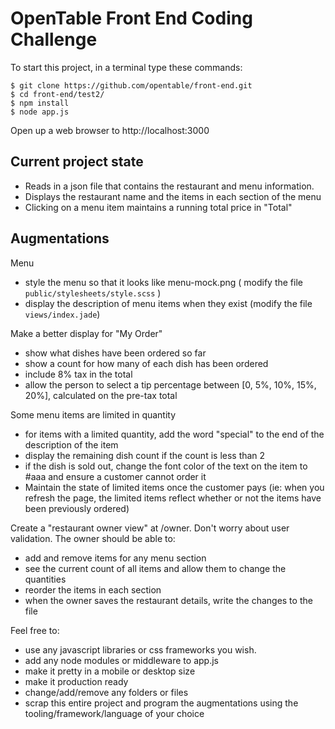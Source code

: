 OpenTable Front End Coding Challenge
=========

To start this project, in a terminal type these commands:
```
$ git clone https://github.com/opentable/front-end.git
$ cd front-end/test2/
$ npm install
$ node app.js
```
Open up a web browser to http://localhost:3000

Current project state
---
  - Reads in a json file that contains the restaurant and menu information.
  - Displays the restaurant name and the items in each section of the menu
  - Clicking on a menu item maintains a running total price in "Total"

Augmentations
---
Menu
  - style the menu so that it looks like menu-mock.png ( modify the file `public/stylesheets/style.scss` )
  - display the description of menu items when they exist (modify the file `views/index.jade`)
  
Make a better display for "My Order"
  - show what dishes have been ordered so far
  - show a count for how many of each dish has been ordered
  - include 8% tax in the total
  - allow the person to select a tip percentage between [0, 5%, 10%, 15%, 20%], calculated on the pre-tax total
  
Some menu items are limited in quantity
 - for items with a limited quantity, add the word "special" to the end of the description of the item
 - display the remaining dish count if the count is less than 2
 - if the dish is sold out, change the font color of the text on the item to #aaa and ensure a customer cannot order it
 - Maintain the state of limited items once the customer pays (ie: when you refresh the page, the limited items reflect whether or not the items have been previously ordered)
 
Create a "restaurant owner view" at /owner.  Don't worry about user validation.  The owner should be able to:
 - add and remove items for any menu section
 - see the current count of all items and allow them to change the quantities
 - reorder the items in each section
 - when the owner saves the restaurant details, write the changes to the file
 
Feel free to:
 - use any javascript libraries or css frameworks you wish.
 - add any node modules or middleware to app.js 
 - make it pretty in a mobile or desktop size
 - make it production ready
 - change/add/remove any folders or files
 - scrap this entire project and program the augmentations using the tooling/framework/language of your choice
